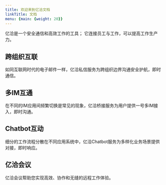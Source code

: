 ```yaml
---
title: 欢迎来到亿洽文档
linkTitle: 文档
menu: {main: {weight: 20}}
---
```


亿洽是一个安全通信和高效工作的工具； 它连接员工与工作，可以提高工作生产力。

## 跨组织互联

如同互联网时代的电子邮件一样，亿洽私信服务为跨组织边界沟通安全护航，即时通信。 

## 多IM互通

在不同的IM应用间频繁切换是常见的现象，亿洽桥接服务为用户提供一号多IM接入，即时沟通。

## Chatbot互动

细分的工作流程分散在不同应用系统中，亿洽Chatbot服务为多样化业务场景提供对接，即时响应。

## 亿洽会议

亿洽会议帮助您实现高效、协作和无缝的远程工作体验。